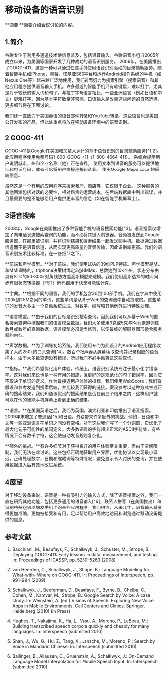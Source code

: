 # 移动设备的语音识别

**摘要    **简要介绍会议讨论的内容。

## 1.简介

谷歌专注于利用多通道技术使信息普及，包括语音输入。谷歌语音小组自2005年成立以来，为美国等国家开发了几种成功的语音识别服务。 2006年，在美国推出了GOOG-411，这是一种可以通过任意手机使用语音识别驱动的目录辅助服务。随着智能手机如iPhone，黑莓，诺基亚S60平台和运行Android操作系统的手机（如Nexus One等）越来越广泛地使用，我们转而努力为搜索引擎（搜索语音）和其他应用程序提供语音输入手机。许多最近的智能手机只有软键盘，难以打字，尤其是对于较长的输入词和句子。与拉丁字母语言相比，一些亚洲语言（例如日语和中文）更难打字，因为基本字符数量非常高。口语输入是改善这些问题的自然选择，更多细节将在下面讨论。

我们还一直致力于美国英语的语音邮件转录和YouTube转录，这些语言也是美国公开发布的产品，但此处重点将放在移动设备环境中的语音识别。

## 2 GOOG-411

GOOG-411是Google在美国和加拿大运行的基于语音识别的目录辅助服务[^1,2]。 此应用程序使用免费号码1-800-GOOG-411（1-800-4664-411）。 系统会提示用户说明城市，州和企业名称（他）正在查找。 使用文本到语音的服务可以提供地址和电话号码，或者可以将用户直接连接到企业。 使用Google Maps Local的后端信息。

虽然这是一个有用的应用程序来搜索餐厅，商店等，它仅限于企业。 这种服务的其他困难包括对话的必要性，相对昂贵的运营成本，在后端数据库中列出错误，并且最重要的是不能够给用户提供更丰富的信息（如在智能手机屏幕上）。

## 3语音搜索

2008年，Google在美国推出了多种智能手机的语音搜索功能[^3]。语音搜索仅增加了向电话发送搜索查询的功能，而不必将其键入浏览器。音频被发送到Google服务器，在那里被识别，并将识别结果和搜索结果一起发送回手机。数据通过数据信道而不是语音信道，从而实现更高质量的音频传输，因此识别率更高。我们的语音识别技术比较标准，在一些细节之下。

**前端和声学模型。**对于前端，我们使用LDA的39维PLP特征。声学模型是ML和MMI训练的，triphone决策树绑定3态HMMs，总数达到10k个州。状态分布由具有STC的50-300k对角线协方差高斯模型来建模。我们使用高斯选择的时间同步有限状态转换器（FST）解码器用于快速可能性计算。

**字典。**根据不同的语言，我们的手机包含30到100部手机。我们在字典中使用200k到1.5M之间的单词，这些单词是从基于Web的查询流中自动提取的。这些单词的发音大多由一个自动系统生成，对数字，缩写和其他例外进行特殊处理。

**语言模型。**由于我们的目标是识别搜索查询，因此我们可以从基于Web的匿名搜索查询中挖掘我们的语言模型数据。我们大多使用3克或5克与Katz退避训练数月或数年的查询数据。语言模型必须适当修剪，以便最终的解码器图形适合服务器的内存。

**声学数据。**为了训练初始系统，我们使用专门为此设计的Android应用程序收集了大约250k的口头查询[^4]。数百个扬声器从屏幕读取查询并记录相应的语音样本。由于大多数查询没有错误，所以我们不必手动转录这些查询。

**指标。**我们希望优化用户体验。传统上，语音识别系统专注于最小化字错误率。这对我们来说也是一种有用的措施，但更好的是规范化的句子错误率，因为它不取决于单词的定义。作为最接近用户体验的指标，我们使用WebScore：我们将假设和参考发送到搜索后端，并比较我们获得的链接。假设参考以这种方式生成正确的搜索结果，我们知道该假设的搜索结果是否在前三个结果之内 - 这样用户就可以在他的智能手机屏幕上看到正确的结果。

**语言。**在美国英语之后，我们为英国，澳大利亚和印度推出了语音搜索。 2009年末增加了普通话[^5]和日语。外语带来许多额外的挑战。例如，日语和中文等一些亚洲语言在单词之间没有空格。对于这些我们写了一个分词器，它优化了最大化句子可能性的单词定义。大多数语言的字符超出正常的ASCII字符集，有些情况下会有数千字符，这会使自动发音规则复杂化。

**额外的挑战。**有许多细节对于获得良好的用户体验至关重要，但由于空间限制，我们无法在此讨论。这些包括正确地获取用户界面，优化协议以实现最小延迟，正确处理数字，日期和缩略词等特殊情况，避免显示令人讨厌的查询，并在使用数据进入后有效地改进系统。

## 4展望

对于移动设备来说，语音是一种有吸引力的输入方式，除了语音搜索之外，我们一直在研究其他功能，包括更多通用的语音输入[^6]，联系人拼写（在美国推出）和识别特殊短语以触发手机上的某些应用程序。我们相信，未来几年，语音输入将变得更加准确，更加被接受和有用，足以帮助用户高效地访问和浏览通过移动设备提供的信息。

## 参考文献

1. Bacchiani, M., Beaufays, F., Schalkwyk, J., Schuster, M., Strope, B.: Deploying GOOG-411: Early lessons in data, measurement, and testing. In: Proceedings of ICASSP, pp. 5260–5263 \(2008\)

2. van Heerden, C., Schalkwyk, J., Strope, B.: Language Modeling for What-with- Where on GOOG-411. In: Proceedings of Interspeech, pp. 991–994 \(2009\)

3. Schalkwyk, J., Beeferman, D., Beaufays, F., Byrne, B., Chelba, C., Cohen, M., Kamvar, M., Strope, B.: Google Search by Voice: A case study. In: Weinstein, A. \(ed.\) Visions of Speech: Exploring New Voice Apps in Mobile Environments, Call Centers and Clinics. Springer, Heidelberg \(2010\) \(in Press\)

4. Hughes, T., Nakajima, K., Ha, L., Vasu, A., Moreno, P., LeBeau, M.: Building transcribed speech corpora quickly and cheaply for many languages. In: Interspeech \(submitted 2010\)

5. Shan, J., Wu, G., Hu, Z., Tang, X., Jansche, M., Moreno, P.: Search by Voice in Mandarin Chinese. In: Interspeech \(submitted 2010\)

6. Ballinger, B., Allauzen, C., Gruenstein, A., Schalkwyk, J.: On-Demand Language Model Interpolation for Mobile Speech Input. In: Interspeech \(submitted 2010\)



